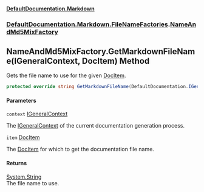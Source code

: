 #### [DefaultDocumentation.Markdown](index.md 'index')
### [DefaultDocumentation.Markdown.FileNameFactories](index.md#DefaultDocumentation.Markdown.FileNameFactories 'DefaultDocumentation.Markdown.FileNameFactories').[NameAndMd5MixFactory](NameAndMd5MixFactory.md 'DefaultDocumentation.Markdown.FileNameFactories.NameAndMd5MixFactory')

## NameAndMd5MixFactory.GetMarkdownFileName(IGeneralContext, DocItem) Method

Gets the file name to use for the given [DocItem](https://github.com/Doraku/DefaultDocumentation/blob/master/documentation/api/DocItem.md 'DefaultDocumentation.Models.DocItem').

```csharp
protected override string GetMarkdownFileName(DefaultDocumentation.IGeneralContext context, DefaultDocumentation.Models.DocItem item);
```
#### Parameters

<a name='DefaultDocumentation.Markdown.FileNameFactories.NameAndMd5MixFactory.GetMarkdownFileName(DefaultDocumentation.IGeneralContext,DefaultDocumentation.Models.DocItem).context'></a>

`context` [IGeneralContext](https://github.com/Doraku/DefaultDocumentation/blob/master/documentation/api/IGeneralContext.md 'DefaultDocumentation.IGeneralContext')

The [IGeneralContext](https://github.com/Doraku/DefaultDocumentation/blob/master/documentation/api/IGeneralContext.md 'DefaultDocumentation.IGeneralContext') of the current documentation generation process.

<a name='DefaultDocumentation.Markdown.FileNameFactories.NameAndMd5MixFactory.GetMarkdownFileName(DefaultDocumentation.IGeneralContext,DefaultDocumentation.Models.DocItem).item'></a>

`item` [DocItem](https://github.com/Doraku/DefaultDocumentation/blob/master/documentation/api/DocItem.md 'DefaultDocumentation.Models.DocItem')

The [DocItem](https://github.com/Doraku/DefaultDocumentation/blob/master/documentation/api/DocItem.md 'DefaultDocumentation.Models.DocItem') for which to get the documentation file name.

#### Returns
[System.String](https://docs.microsoft.com/en-us/dotnet/api/System.String 'System.String')  
The file name to use.